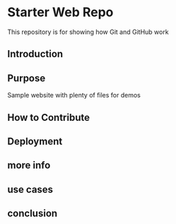 # Starter Web Repo

This repository is for showing how Git and GitHub work

## Introduction

## Purpose

Sample website with plenty of files for demos

## How to Contribute

## Deployment

## more info

## use cases

## conclusion
